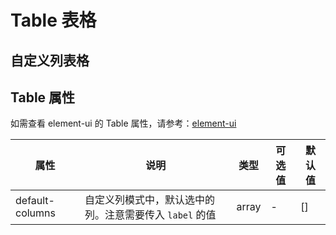 # Table 表格

## 自定义列表格



<cy-demo
    source-code="element-ui:::table/demo-table"
/>

## Table 属性

如需查看 element-ui 的 Table 属性，请参考：[element-ui](https://element.eleme.cn/2.14/#/zh-CN/component/table)

| 属性                      | 说明                                                     | 类型           | 可选值     | 默认值         |
| ------------------------ | -------------------------------------------------------- | ------------- | --------- | ------------- |
| default-columns          | 自定义列模式中，默认选中的列。注意需要传入 `label` 的值          | array         | -         | []          |
